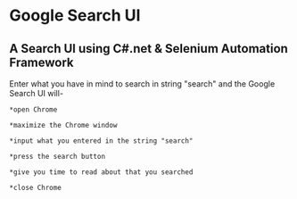 # Google Search UI
A Search UI using C#.net & Selenium Automation Framework
--------------------------------------------------------
Enter what you have in mind to search in string "search" and the Google Search UI will-

    *open Chrome
    
    *maximize the Chrome window
    
    *input what you entered in the string "search"
    
    *press the search button 
    
    *give you time to read about that you searched 
    
    *close Chrome
    
